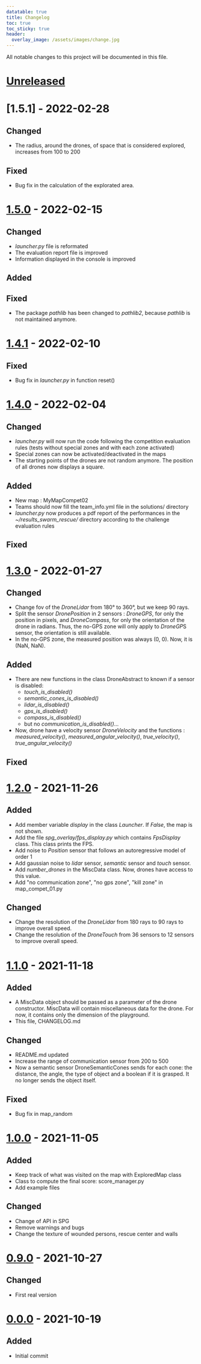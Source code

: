 ```yaml
---
datatable: true
title: Changelog
toc: true
toc_sticky: true
header:
  overlay_image: /assets/images/change.jpg
---
```

<!-- ![image-change](/assets/images/change.jpg){: width="100%" } -->

All notable changes to this project will be documented in this file.

# [Unreleased]

# [1.5.1] - 2022-02-28

## Changed
- The radius, around the drones, of space that is considered explored, increases from 100 to 200

## Fixed
- Bug fix in the calculation of the explorated area.

# [1.5.0] - 2022-02-15

## Changed
- *launcher.py* file is reformated
- The evaluation report file is improved
- Information displayed in the console is improved

## Added

## Fixed
- The package *pathlib* has been changed to *pathlib2*, because *pathlib* is not maintained anymore.

# [1.4.1] - 2022-02-10

## Fixed
- Bug fix in *launcher.py* in function reset()

# [1.4.0] - 2022-02-04

## Changed
- *launcher.py* will now run the code following the competition evaluation rules (tests without special zones and with each zone activated)
- Special zones can now be activated/deactivated in the maps
- The starting points of the drones are not random anymore. The position of all drones now displays a square.

## Added
- New map : MyMapCompet02
- Teams should now fill the team_info.yml file in the solutions/ directory
- *launcher.py* now produces a pdf report of the performances in the *~/results_swarm_rescue/* directory according to the challenge evaluation rules

## Fixed


# [1.3.0] - 2022-01-27

## Changed
- Change fov of the *DroneLidar* from 180° to 360°, but we keep 90 rays.
- Split the sensor *DronePosition* in 2 sensors : *DroneGPS*, for only the position in pixels, and *DroneCompass*, for only the orientation of the drone in radians. Thus, the no-GPS zone will only apply to *DroneGP*S sensor, the orientation is still available.
- In the no-GPS zone, the measured position was always (0, 0). Now, it is (NaN, NaN).

## Added
- There are new functions in the class DroneAbstract to known if a sensor is disabled:
    - *touch_is_disabled()*
    - *semantic_cones_is_disabled()*
    - *lidar_is_disabled()*
    - *gps_is_disabled()*
    - *compass_is_disabled()*
    - but no *communication_is_disabled()*...
- Now, drone have a velocity sensor *DroneVelocity* and the functions : *measured_velocity()*, *measured_angular_velocity()*, *true_velocity()*, *true_angular_velocity()*

## Fixed

# [1.2.0] - 2021-11-26
## Added
- Add member variable *display* in the class *Launcher*. If *False*, the map is not shown.
- Add the file *spg_overlay/fps_display.py* which contains *FpsDisplay* class. This class prints the FPS.
- Add noise to *Position* sensor that follows an autoregressive model of order 1
- Add gaussian noise to *lidar* sensor, *semantic* sensor and *touch* sensor.
- Add *number_drones* in the MiscData class. Now, drones have access to this value.
- Add "no communication zone", "no gps zone", "kill zone" in map_compet_01.py

## Changed
- Change the resolution of the *DroneLidar* from 180 rays to 90 rays to improve overall speed.
- Change the resolution of the *DroneTouch* from 36 sensors to 12 sensors to improve overall speed.

# [1.1.0] - 2021-11-18
## Added
- A MiscData object should be passed as a parameter of the drone constructor. MiscData will contain miscellaneous data for the drone. For now, it contains only the dimension of the playground.
- This file, CHANGELOG.md

## Changed
- README.md updated
- Increase the range of communication sensor from 200 to 500
- Now a semantic sensor DroneSemanticCones sends for each cone: the distance, the angle, the type of object and a boolean if it is grasped. It no longer sends the object itself.

## Fixed
- Bug fix in map_random

# [1.0.0] - 2021-11-05

## Added
- Keep track of what was visited on the map with ExploredMap class
- Class to compute the final score: score_manager.py
- Add example files

## Changed
- Change of API in SPG
- Remove warnings and bugs
- Change the texture of wounded persons, rescue center and walls

# [0.9.0] - 2021-10-27
## Changed
- First real version

# [0.0.0] - 2021-10-19
## Added
- Initial commit

[Unreleased]: https://github.com/embaba/swarm-rescue/compare/v1.5.0...HEAD
[1.5.0]: https://github.com/embaba/swarm-rescue/compare/v1.4.1...v1.5.0
[1.4.1]: https://github.com/embaba/swarm-rescue/compare/v1.4.0...v1.4.1
[1.4.0]: https://github.com/embaba/swarm-rescue/compare/v1.3.0...v1.4.0
[1.3.0]: https://github.com/embaba/swarm-rescue/compare/v1.2.0...v1.3.0
[1.2.0]: https://github.com/embaba/swarm-rescue/compare/v1.1.0...v1.2.0
[1.1.0]: https://github.com/embaba/swarm-rescue/compare/v1.0.0...v1.1.0
[1.0.0]: https://github.com/embaba/swarm-rescue/compare/v0.9.0...v1.0.0
[0.9.0]: https://github.com/embaba/swarm-rescue/compare/v0.0.0...v0.9.0
[0.0.0]: https://github.com/embaba/swarm-rescue/releases/tag/v0.0.0
